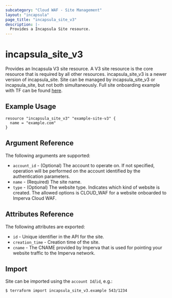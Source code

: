 ```yaml
---
subcategory: "Cloud WAF - Site Management"
layout: "incapsula"
page_title: "incapsula_site_v3"
description: |- 
  Provides a Incapsula Site resource.
---
```


# incapsula_site_v3

Provides an Incapsula V3 site resource. A V3 site resource is the core resource that is required by all other resources. incapsula_site_v3 is a newer version of incapsula_site. Site can be managed by incapsula_site_v3 or incapsula_site, but not both simultaneously.
Full site onboarding example with TF can be found [here](https://docs.imperva.com/bundle/cloud-application-security/page/website-certificate-terraform.htm).

## Example Usage

```hcl
resource "incapsula_site_v3" "example-site-v3" {
  name = "example.com"
}
```

## Argument Reference

The following arguments are supported:

* `account_id` - (Optional) The account to operate on. If not specified, operation will be performed on the account identified by the authentication parameters.
* `name` - (Required) The site name.
* `type` - (Optional) The website type. Indicates which kind of website is created. The allowed options is CLOUD_WAF for a website onboarded to Imperva Cloud WAF.

## Attributes Reference

The following attributes are exported:

* `id` - Unique identifier in the API for the site.
* `creation_time` - Creation time of the site.
* `cname` - The CNAME provided by Imperva that is used for pointing your website traffic to the Imperva network.


## Import

Site can be imported using the `account Id`/`id`, e.g.:

```
$ terraform import incapsula_site_v3.example 543/1234
```
